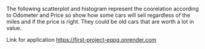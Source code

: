 The following scatterplot and histogram represent the coorelation according to Odometer and Price so show how some cars
will sell regardless of the miles and if the price is right. They could be old cars that are worth a lot in value.

Link for application
https://first-project-eqpg.onrender.com
